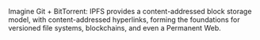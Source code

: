 Imagine Git + BitTorrent: IPFS provides a content-addressed block storage model, with content-addressed hyperlinks, forming the foundations for versioned file systems, blockchains, and even a Permanent Web.